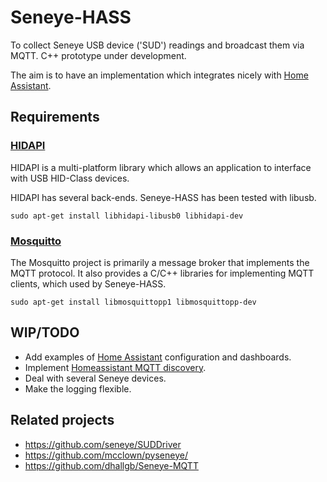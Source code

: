 # Seneye-HASS

To collect Seneye USB device ('SUD') readings and broadcast them via MQTT.
C++ prototype under development.

The aim is to have an implementation which integrates nicely with [Home
Assistant](https://www.home-assistant.io/).

## Requirements

### [HIDAPI](https://github.com/libusb/hidapi)

HIDAPI is a multi-platform library which allows an application to interface
with USB HID-Class devices.

HIDAPI has several back-ends. Seneye-HASS has been tested with libusb.

```sudo apt-get install libhidapi-libusb0 libhidapi-dev```

### [Mosquitto](https://mosquitto.org)

The Mosquitto project is primarily a message broker that implements the MQTT
protocol. It also provides a C/C++ libraries for implementing MQTT clients,
which used by Seneye-HASS.

```sudo apt-get install libmosquittopp1 libmosquittopp-dev```

## WIP/TODO
- Add examples of [Home Assistant](https://www.home-assistant.io/) configuration and dashboards.
- Implement [Homeassistant MQTT discovery](https://www.home-assistant.io/docs/mqtt/discovery/).
- Deal with several Seneye devices.
- Make the logging flexible.

## Related projects

* https://github.com/seneye/SUDDriver
* https://github.com/mcclown/pyseneye/
* https://github.com/dhallgb/Seneye-MQTT
